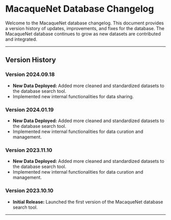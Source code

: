 <!-- comment: track only changes relevant to data, not anything related to functions in the package...  -->
<!-- comment: add new entries at the top  -->
<!-- comment: this will go public on the website (no name dropping, please)  -->
<!-- comment: only increase version number of package if data content changed (and hence a news item is added)! (we thought this through)  -->
<!-- comment: but modify 'Date' in DESCRIPTION if changes to functions are made: version number is only a function/consequence of changes in data content!  -->

# MacaqueNet Database Changelog

Welcome to the MacaqueNet database changelog. This document provides a version history of updates, improvements, and fixes for the database.   The MacaqueNet database continues to grow as new datasets are contributed and integrated.

---

## Version History

### Version 2024.09.18
  - **New Data Deployed:** Added more cleaned and standardized datasets to the database search tool.
  - Implemented new internal functionalities for data sharing.

### Version 2024.01.19
- **New Data Deployed:** Added more cleaned and standardized datasets to the database search tool.
- Implemented new internal functionalities for data curation and management.

### Version 2023.11.10
- **New Data Deployed:** Added more cleaned and standardized datasets to the database search tool.
- Implemented new internal functionalities for data curation and management.

### Version 2023.10.10
- **Initial Release:** Launched the first version of the MacaqueNet database search tool.

---


